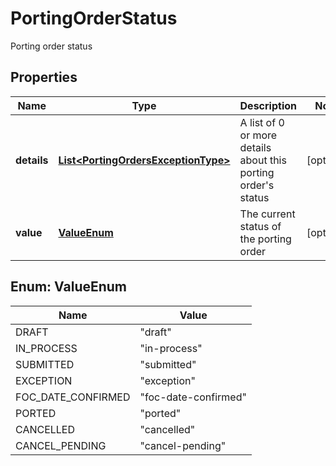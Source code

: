 

# PortingOrderStatus

Porting order status

## Properties

| Name | Type | Description | Notes |
|------------ | ------------- | ------------- | -------------|
|**details** | [**List&lt;PortingOrdersExceptionType&gt;**](PortingOrdersExceptionType.md) | A list of 0 or more details about this porting order&#39;s status |  [optional] |
|**value** | [**ValueEnum**](#ValueEnum) | The current status of the porting order |  [optional] |



## Enum: ValueEnum

| Name | Value |
|---- | -----|
| DRAFT | &quot;draft&quot; |
| IN_PROCESS | &quot;in-process&quot; |
| SUBMITTED | &quot;submitted&quot; |
| EXCEPTION | &quot;exception&quot; |
| FOC_DATE_CONFIRMED | &quot;foc-date-confirmed&quot; |
| PORTED | &quot;ported&quot; |
| CANCELLED | &quot;cancelled&quot; |
| CANCEL_PENDING | &quot;cancel-pending&quot; |




